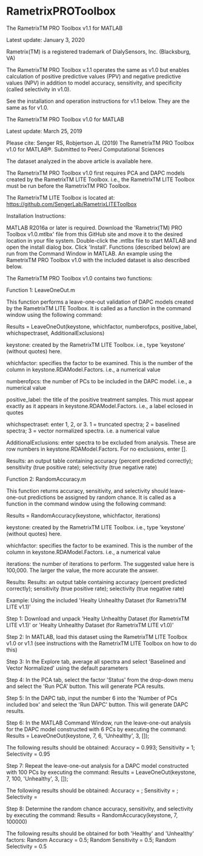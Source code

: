 # RametrixPROToolbox
The RametrixTM PRO Toolbox v1.1 for MATLAB

Latest update: January 3, 2020

Rametrix(TM) is a registered trademark of DialySensors, Inc. (Blacksburg, VA)

The RametrixTM PRO Toolbox v.1.1 operates the same as v1.0 but enables calculation of positive predictive values (PPV) and negative predictive values (NPV) in addition to model accuracy, sensitivity, and specificity (called selectivity in v1.0).

See the installation and operation instructions for v1.1 below.  They are the same as for v1.0.

The RametrixTM PRO Toolbox v1.0 for MATLAB

Latest update: March 25, 2019

Please cite: Senger RS, Robjertson JL (2019) The RametrixTM PRO Toolbox v1.0 for MATLAB®. Submitted to PeerJ Computational Sciences

The dataset analyzed in the above article is available here.

The RametrixTM PRO Toolbox v1.0 first requires PCA and DAPC models created by the RametrixTM LITE Toolbox. i.e., the RametrixTM LITE Toolbox must be run before the RametrixTM PRO Toolbox.

The RametrixTM LITE Toolbox is located at: https://github.com/SengerLab/RametrixLITEToolbox

Installation Instructions:

MATLAB R2016a or later is required. Download the 'Rametrix(TM) PRO Toolbox v1.0.mtlbx' file from this GitHub site and move it to the desired location in your file system. Double-click the .mtlbx file to start MATLAB and open the install dialog box. Click 'Install'. 
Functions (described below) are run from the Command Window in MATLAB. An example using the RametrixTM PRO Toolbox v1.0 with the included dataset is also described below.

The RametrixTM PRO Toolbox v1.0 contains two functions:

Function 1: LeaveOneOut.m

This function performs a leave-one-out validation of DAPC models created by the RametrixTM LITE Toolbox.  It is called as a function in the command window using the following command:

Results = LeaveOneOut(keystone, whichfactor, numberofpcs, positive_label, whichspectraset, AdditionalExclusions)

keystone: created by the RametrixTM LITE Toolbox. i.e., type 'keystone' (without quotes) here.

whichfactor: specifies the factor to be examined. This is the number of the column in keystone.RDAModel.Factors. i.e., a numerical value

numberofpcs: the number of PCs to be included in the DAPC model. i.e., a numerical value

positive_label: the title of the positive treatment samples. This must appear exactly as it appears in keystone.RDAModel.Factors. i.e., a label eclosed in quotes

whichspectraset: enter 1, 2, or 3.  1 = truncated spectra; 2 = baselined spectra; 3 = vector normalized spectra. i.e. a numerical value

AdditionalExclusions: enter spectra to be excluded from analysis. These are row numbers in keystone.RDAModel.Factors.  For no exclusions, 
enter [].

Results: an output table containing accuracy (percent predicted correctly); sensitivity (true positive rate); selectivity (true negative rate)


Function 2: RandomAccuracy.m

This function returns accuracy, sensitivity, and selectivity should leave-one-out predictions be assigned by random chance.  It is called as a function in the command window using the following command:

Results = RandomAccuracy(keystone, whichfactor, iterations)

keystone: created by the RametrixTM LITE Toolbox. i.e., type 'keystone' (without quotes) here.

whichfactor: specifies the factor to be examined. This is the number of the column in keystone.RDAModel.Factors. i.e., a numerical value

iterations: the number of iterations to perform. The suggested value here is 100,000. The larger the value, the more accurate the answer.

Results: Results: an output table containing accuracy (percent predicted correctly); sensitivity (true positive rate); selectivity (true negative rate)


Example: Using the included 'Healty Unhealthy Dataset (for RametrixTM LITE v1.1)'

Step 1: Download and unpack 'Healty Unhealthy Dataset (for RametrixTM LITE v1.1)' or 'Healty Unhealthy Dataset (for RametrixTM LITE v1.0)'

Step 2: In MATLAB, load this dataset using the RametrixTM LITE Toolbox v1.0 or v1.1 (see instructions with the RametrixTM LITE Toolbox on how to do this)

Step 3: In the Explore tab, average all spectra and select 'Baselined and Vector Normalized' using the default parameters

Step 4: In the PCA tab, select the factor 'Status' from the drop-down menu and select the 'Run PCA' button. This will generate PCA results.

Step 5: In the DAPC tab, input the number 6 into the 'Number of PCs included box' and select the 'Run DAPC' button. This will generate DAPC results.

Step 6: In the MATLAB Command Window, run the leave-one-out analysis for the DAPC model constructed with 6 PCs by executing the command: Results = LeaveOneOut(keystone, 7, 6, 'Unhealthy', 3, []);

The following results should be obtained: Accuracy = 0.993; Sensitivity = 1; Selectivity = 0.95

Step 7: Repeat the leave-one-out analysis for a DAPC model constructed with 100 PCs by executing the command: Results = LeaveOneOut(keystone, 7, 100, 'Unhealthy', 3, []);

The following results should be obtained: Accuracy = ; Sensitivity = ; Selectivity =

Step 8: Determine the random chance accuracy, sensitivity, and selectivity by executing the command: Results = RandomAccuracy(keystone, 7, 100000)

The following results should be obtained for both 'Healthy' and 'Unhealthy' factors: Random Accuracy = 0.5; Random Sensitivity = 0.5; Random Selectivity = 0.5
